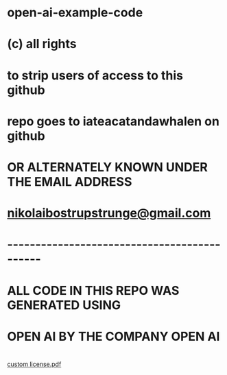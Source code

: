 # open-ai-example-code
# (c) all rights  
#  to strip users of access to this github
#  repo goes to iateacatandawhalen on github          
#  OR ALTERNATELY KNOWN UNDER THE EMAIL ADDRESS
#  nikolaibostrupstrunge@gmail.com
#  --------------------------------------------
#   ALL CODE IN THIS REPO WAS GENERATED USING
#   OPEN AI BY THE COMPANY OPEN AI
#
#
#
#
#
#
#
#
#
#
#
#
#
#
#
#
[custom license.pdf](https://github.com/iateacatandawhalen/open-ai-example-code/files/10307500/custom.license.pdf)

